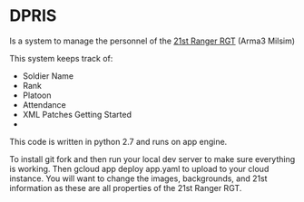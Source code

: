 # DPRIS

Is a system to manage the personnel of the <a href="http://21starmyrangers.enjin.com/">21st Ranger RGT</a> (Arma3 Milsim)

This system keeps track of:
- Soldier Name
- Rank
- Platoon
- Attendance
- XML Patches
Getting Started
-
This code is written in python 2.7 and runs on app engine. 

To install git fork and then run your local dev server to make sure everything is working. Then gcloud app deploy app.yaml to upload to your cloud instance.
You will want to change the images, backgrounds, and 21st information as these are all properties of the 21st Ranger RGT.

